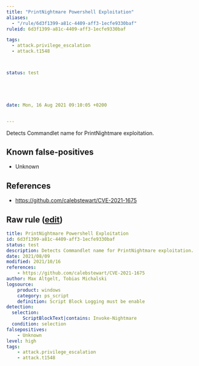 ```yaml
---
title: "PrintNightmare Powershell Exploitation"
aliases:
  - "/rule/6d3f1399-a81c-4409-aff3-1ecfe9330baf"
ruleid: 6d3f1399-a81c-4409-aff3-1ecfe9330baf

tags:
  - attack.privilege_escalation
  - attack.t1548



status: test





date: Mon, 16 Aug 2021 09:10:05 +0200


---
```


Detects Commandlet name for PrintNightmare exploitation.

<!--more-->


## Known false-positives

* Unknown



## References

* https://github.com/calebstewart/CVE-2021-1675


## Raw rule ([edit](https://github.com/SigmaHQ/sigma/edit/master/rules/windows/powershell/powershell_script/posh_ps_invoke_nightmare.yml))
```yaml
title: PrintNightmare Powershell Exploitation
id: 6d3f1399-a81c-4409-aff3-1ecfe9330baf
status: test
description: Detects Commandlet name for PrintNightmare exploitation.
date: 2021/08/09
modified: 2021/10/16
references:
    - https://github.com/calebstewart/CVE-2021-1675
author: Max Altgelt, Tobias Michalski
logsource:
    product: windows
    category: ps_script
    definition: Script Block Logging must be enable
detection:
  selection:
      ScriptBlockText|contains: Invoke-Nightmare
  condition: selection
falsepositives:
    - Unknown
level: high
tags:
    - attack.privilege_escalation
    - attack.t1548

```

